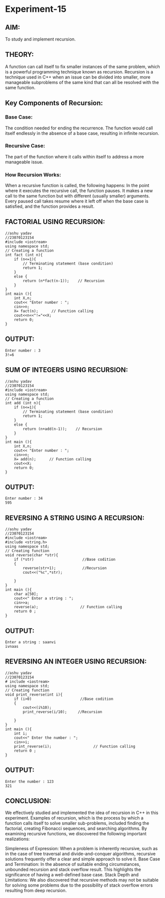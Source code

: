 # Experiment-15

## AIM:
To study and implement recursion.

## THEORY:
A function can call itself to fix smaller instances of the same problem, which is a powerful programming technique known as recursion. Recursion is a technique used in C++ when an issue can be divided into smaller, more manageable subproblems of the same kind that can all be resolved with the same function.

## Key Components of Recursion:
### Base Case: 
The condition needed for ending the recurrence. The function would call itself endlessly in the absence of a base case, resulting in infinite recursion.
### Recursive Case:
The part of the function where it calls within itself to address a more manageable issue.
### How Recursion Works:
When a recursive function is called, the following happens:
In the point where it executes the recursive call, the function pauses.
It makes a new call to the same function but with different (usually smaller) arguments.
Every paused call takes resume where it left off when the base case is satisfied, and the function provides a result.
## FACTORIAL USING RECURSION:
```
//ashu yadav
//23070123154
#include <iostream>
using namespace std;
// Creating a function
int fact (int n){
    if (n<=1){
        // Terminating statement (base condition)
        return 1;
    }
    else {
        return (n*fact(n-1));    // Recursion
    }
}
int main (){
    int X,n;
    cout<< "Enter number : ";
    cin>>n;
    X= fact(n);      // Function calling
    cout<<n<<"!="<<X;
    return 0;
}
```
## OUTPUT:
```
Enter number : 3
3!=6
```
## SUM OF INTEGERS USING RECURSION:
```
//ashu yadav
//23070123154
#include <iostream>
using namespace std;
// Creating a function
int add (int n){
    if (n<=1){
        // Terminating statement (base condition)
        return 1;
    }
    else {
        return (n+add(n-1));    // Recursion
    }
}
int main (){
    int X,n;
    cout<< "Enter number : ";
    cin>>n;
    X= add(n);      // Function calling
    cout<<X;
    return 0;
}
```
## OUTPUT:
```
Enter number : 34
595
```
## REVERSING A STRING USING A RECURSION:
```
//ashu yadav
//23070123154
#include <iostream>
#include <string.h>
using namespace std;
// Creating function
void reverse(char *str){
    if (*str)                      //Base codition
    {
        reverse(str+1);            //Recursion
        cout<<("%c",*str);

    }
}
int main (){
    char a[50];
    cout<<" Enter a string : ";
    cin>>a;
    reverse(a);                   // Function calling
    return 0 ;
}
```
## OUTPUT:
```
Enter a string : saanvi
ivnaas
```
## REVERSING AN INTEGER USING RECURSION:
```
//ashu yadav
//23070123154
# include <iostream>
using namespace std;
// Creating function
void print_reverse(int i){
    if (i>0)                      //Base codition
    {         
        cout<<(i%10);
        print_reverse(i/10);     //Recursion

    }
}
int main (){
    int i;
    cout<<" Enter the number : ";
    cin>>i;
    print_reverse(i);                   // Function calling
    return 0 ;
}
```
## OUTPUT:
```
Enter the number : 123
321
```
## CONCLUSION:
We effectively studied and implemented the idea of recursion in C++ in this experiment. Examples of recursion, which is the process by which a function calls itself to solve smaller sub-problems, included finding the factorial, creating Fibonacci sequences, and searching algorithms. By examining recursive functions, we discovered the following important realizations:

Simpleness of Expression: When a problem is inherently recursive, such as in the case of tree traversal and divide-and-conquer algorithms, recursive solutions frequently offer a clear and simple approach to solve it.
Base Case and Termination: In the absence of suitable ending circumstances, unbounded recursion and stack overflow result. This highlights the significance of having a well-defined base case.
Stack Depth and Limitations: We also discovered that recursive methods may not be suitable for solving some problems due to the possibility of stack overflow errors resulting from deep recursion.
